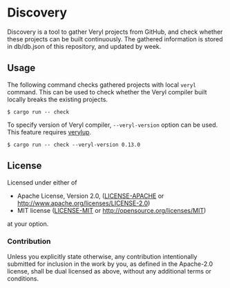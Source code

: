 # Discovery

Discovery is a tool to gather Veryl projects from GitHub, and check whether these projects can be built continuously.
The gathered information is stored in db/db.json of this repository, and updated by week.

## Usage

The following command checks gathered projects with local `veryl` command.
This can be used to check whether the Veryl compiler built locally breaks the existing projects.

```
$ cargo run -- check
```

To specify version of Veryl compiler, `--veryl-version` option can be used.
This feature requires [verylup](https://github.com/veryl-lang/verylup).

```
$ cargo run -- check --veryl-version 0.13.0
```

## License

Licensed under either of

 * Apache License, Version 2.0, ([LICENSE-APACHE](LICENSE-APACHE) or http://www.apache.org/licenses/LICENSE-2.0)
 * MIT license ([LICENSE-MIT](LICENSE-MIT) or http://opensource.org/licenses/MIT)

at your option.

### Contribution

Unless you explicitly state otherwise, any contribution intentionally
submitted for inclusion in the work by you, as defined in the Apache-2.0
license, shall be dual licensed as above, without any additional terms or
conditions.
